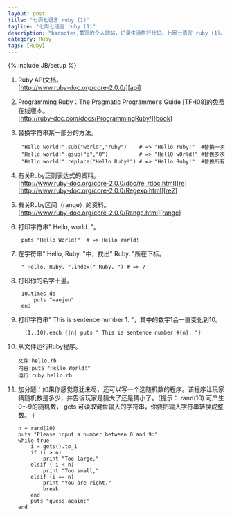 ```yaml
---
layout: post
title: "七周七语言 ruby (1)"
tagline: "七周七语言 ruby (1)"
description: "badnotes,萬軍的个人网站，记录生活旅行代码。七周七语言 ruby (1)。"
category: Ruby
tags: [Ruby]
---
```

{% include JB/setup %}

[api]: http://www.ruby-doc.org/core-2.0.0
[book]: http://ruby-doc.com/docs/ProgrammingRuby/
[re]: http://www.ruby-doc.org/core-2.0.0/doc/re_rdoc.html
[re2]: http://www.ruby-doc.org/core-2.0.0/Regexp.html
[range]: http://www.ruby-doc.org/core-2.0.0/Range.html

1. Ruby API文档。 <br />
    [http://www.ruby-doc.org/core-2.0.0/][api]

2. Programming Ruby：The Pragmatic Programmer’s Guide [TFH08]的免费在线版本。<br />
    [http://ruby-doc.com/docs/ProgrammingRuby/][book]

3. 替换字符串某一部分的方法。

        "Hello world!".sub("world","ruby")    # => "Hello ruby!"  #替换一次
        "Hello world!".gsub("o","0")          # => "Hell0 w0rld!" #替换多次
		"Hello world!".replace("Hello Ruby!") # => "Hello Ruby!"  #替换所有

4. 有关Ruby正则表达式的资料。<br />
	[http://www.ruby-doc.org/core-2.0.0/doc/re_rdoc.html][re] <br />
    [http://www.ruby-doc.org/core-2.0.0/Regexp.html][re2]

5. 有关Ruby区间（range）的资料。<br />
	[http://www.ruby-doc.org/core-2.0.0/Range.html][range]

6. 打印字符串" Hello, world. "。

		puts "Hello World!"  # => Hello World!

7. 在字符串" Hello, Ruby. "中，找出" Ruby. "所在下标。

		" Hello, Ruby. ".index(" Ruby. ") # => 7

8. 打印你的名字十遍。

		10.times do
			puts "wanjun"
        end

9. 打印字符串" This is sentence number 1. "，其中的数字1会一直变化到10。

		 (1..10).each {|n| puts " This is sentence number #{n}. "}

10. 从文件运行Ruby程序。

		文件:hello.rb
        内容:puts "Hello World!"
        运行:ruby hello.rb

11. 加分题：如果你感觉意犹未尽，还可以写一个选随机数的程序。该程序让玩家猜随机数是多少，并告诉玩家是猜大了还是猜小了。（提示： rand(10) 可产生0～9的随机数， gets 可读取键盘输入的字符串，你要把输入字符串转换成整数。 ）

		n = rand(10)
        puts "Please input a number between 0 and 9:"
        while true
            i = gets().to_i
            if (i > n)
                print "Too large,"
            elsif ( i < n)
                print "Too small,"
            elsif (i == n)
                print "You are right."
                break
            end
            puts "guess again:"
        end

